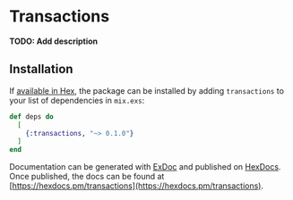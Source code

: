 # Transactions

**TODO: Add description**

## Installation

If [available in Hex](https://hex.pm/docs/publish), the package can be installed
by adding `transactions` to your list of dependencies in `mix.exs`:

```elixir
def deps do
  [
    {:transactions, "~> 0.1.0"}
  ]
end
```

Documentation can be generated with [ExDoc](https://github.com/elixir-lang/ex_doc)
and published on [HexDocs](https://hexdocs.pm). Once published, the docs can
be found at [https://hexdocs.pm/transactions](https://hexdocs.pm/transactions).

